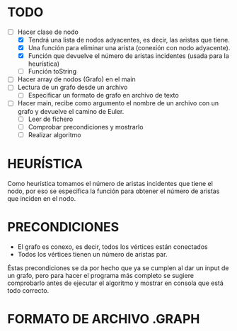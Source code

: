 # TODO
- [ ] Hacer clase de nodo
  - [X] Tendrá una lista de nodos adyacentes, es decir, las aristas que tiene.
  - [X] Una función para eliminar una arista (conexión con nodo adyacente).
  - [X] Función que devuelve el número de aristas incidentes (usada para la heurística)
  - [ ] Función toString
- [ ] Hacer array de nodos (Grafo) en el main
- [ ] Lectura de un grafo desde un archivo
  - [ ] Especificar un formato de grafo en archivo de texto
- [ ] Hacer main, recibe como argumento el nombre de un archivo con un grafo y devuelve el camino de Euler.
  - [ ] Leer de fichero
  - [ ] Comprobar precondiciones y mostrarlo
  - [ ] Realizar algoritmo

# HEURÍSTICA
Como heurística tomamos el número de aristas incidentes que tiene el nodo, por eso se especifica la función para obtener el número de aristas que inciden en el nodo.
# PRECONDICIONES
- El grafo es conexo, es decir, todos los vértices están conectados
- Todos los vértices tienen un número de aristas par.

Éstas precondiciones se da por hecho que ya se cumplen al dar un input de un grafo, pero para hacer el programa más completo se sugiere comprobarlo antes de ejecutar el algoritmo y mostrar en consola que está todo correcto.

# FORMATO DE ARCHIVO .GRAPH
